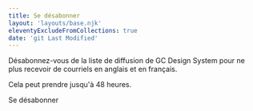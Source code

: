 ```yaml
---
title: Se désabonner
layout: 'layouts/base.njk'
eleventyExcludeFromCollections: true
date: 'git Last Modified'
---
```


Désabonnez-vous de la liste de diffusion de GC Design System pour ne plus recevoir de courriels en anglais et en français.

Cela peut prendre jusqu'à 48 heures.

<form class="my-600 unsubscribe-form" name="unsubscribeFR" method="post" action="/api/submission">
  <input type="hidden" name="form-name" value="unsubscribeFR" />
  <input name="honeypot" type="text" aria-label="bot" hidden/>
  <input type="hidden" name="unsubscribe" value="true" />

  <gcds-input type="email" name="email" input-id="email" label="Adresse courriel" hint="Saisissez l'adresse courriel que vous souhaitez supprimer de la liste de diffusion." autocomplete="email" required></gcds-input>

  <gcds-button button-role="primary" type="submit">
    Se désabonner
  </gcds-button>
</form>